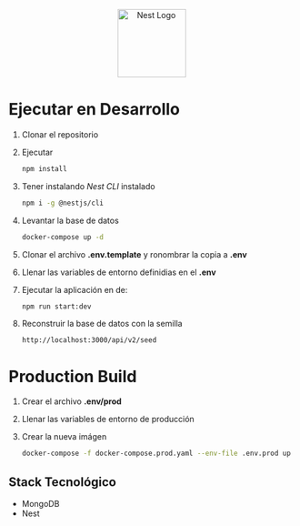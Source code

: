 <p align="center">
  <a href="http://nestjs.com/" target="blank"><img src="https://nestjs.com/img/logo-small.svg" width="120" alt="Nest Logo" /></a>
</p>

# Ejecutar en Desarrollo

1. Clonar el repositorio
2. Ejecutar

   ```bash
   npm install
   ```

3. Tener instalando _Nest CLI_ instalado

   ```bash
   npm i -g @nestjs/cli
   ```

4. Levantar la base de datos

   ```bash
   docker-compose up -d
   ```

5. Clonar el archivo **.env.template** y ronombrar la copia a **.env**

6. Llenar las variables de entorno definidias en el **.env**

7. Ejecutar la aplicación en de:

   ```bash
   npm run start:dev
   ```

8. Reconstruir la base de datos con la semilla

   ```http
   http://localhost:3000/api/v2/seed
   ```

# Production Build

1. Crear el archivo **.env/prod**
2. Llenar las variables de entorno de producción
3. Crear la nueva imágen

   ```bash
   docker-compose -f docker-compose.prod.yaml --env-file .env.prod up --build
   ```

## Stack Tecnológico

- MongoDB
- Nest
